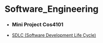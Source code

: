 # Software_Engineering
- ### Mini Project Cos4101

- [SDLC (Software Development Life Cycle)](docs/SDLC.md)